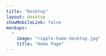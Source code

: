 ```yaml
---
title: "Desktop"
layout: desktop
showMobileLink: false
mockups:
  -
    image: "ripple-home-desktop.jpg"
    title: "Home Page"
---
```

